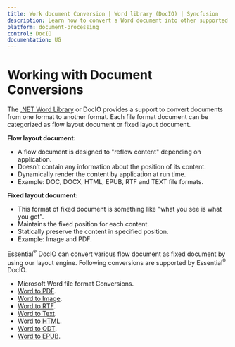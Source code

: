```yaml
---
title: Work document Conversion | Word library (DocIO) | Syncfusion
description: Learn how to convert a Word document into other supported file formats such as RTF, Text, HTML, Markdown, PDF, and image using the .NET Word library.
platform: document-processing
control: DocIO
documentation: UG
---
```


# Working with Document Conversions

The [.NET Word Library](https://www.syncfusion.com/document-processing/word-framework/net) or DocIO provides a support to convert documents from one format to another format. Each file format document can be categorized as flow layout document or fixed layout document. 

**Flow layout document:**

* A flow document is designed to "reflow content" depending on application.
* Doesn’t contain any information about the position of its content.
* Dynamically render the content by application at run time.
* Example: DOC, DOCX, HTML, EPUB, RTF and TEXT file formats.

**Fixed layout document:**

* This format of fixed document is something like "what you see is what you get".
* Maintains the fixed position for each content.
* Statically preserve the content in specified position.
* Example: Image and PDF.


Essential<sup>&reg;</sup> DocIO can convert various flow document as fixed document by using our layout engine. Following conversions are supported by Essential<sup>&reg;</sup> DocIO.

* Microsoft Word file format Conversions.
* [Word to PDF](https://www.syncfusion.com/document-processing/word-framework/net/word-to-pdf-conversion).
* [Word to Image](/document-processing/word/conversions/word-to-image/net/word-to-image).
* [Word to RTF](/document-processing/word/word-library/net/rtf).
* [Word to Text](/document-processing/word/word-library/net/text).
* [Word to HTML](/document-processing/word/word-library/net/html).
* [Word to ODT](/document-processing/word/word-library/net/word-to-odt).
* [Word to EPUB](/fdocument-processing/word/word-library/net/word-to-epub).
